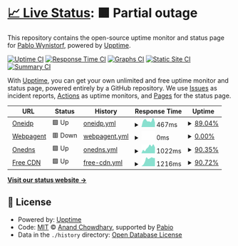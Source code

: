 # [📈 Live Status](https://uptime.onedns.ch): <!--live status--> **🟧 Partial outage**

This repository contains the open-source uptime monitor and status page for [Pablo Wynistorf](https://www.pablo.one), powered by [Upptime](https://github.com/upptime/upptime).

[![Uptime CI](https://github.com/Pablo-Wynistorf/uptime/workflows/Uptime%20CI/badge.svg)](https://github.com/Pablo-Wynistorf/uptime/actions?query=workflow%3A%22Uptime+CI%22)
[![Response Time CI](https://github.com/Pablo-Wynistorf/uptime/workflows/Response%20Time%20CI/badge.svg)](https://github.com/Pablo-Wynistorf/uptime/actions?query=workflow%3A%22Response+Time+CI%22)
[![Graphs CI](https://github.com/Pablo-Wynistorf/uptime/workflows/Graphs%20CI/badge.svg)](https://github.com/Pablo-Wynistorf/uptime/actions?query=workflow%3A%22Graphs+CI%22)
[![Static Site CI](https://github.com/Pablo-Wynistorf/uptime/workflows/Static%20Site%20CI/badge.svg)](https://github.com/Pablo-Wynistorf/uptime/actions?query=workflow%3A%22Static+Site+CI%22)
[![Summary CI](https://github.com/Pablo-Wynistorf/uptime/workflows/Summary%20CI/badge.svg)](https://github.com/Pablo-Wynistorf/uptime/actions?query=workflow%3A%22Summary+CI%22)

With [Upptime](https://upptime.js.org), you can get your own unlimited and free uptime monitor and status page, powered entirely by a GitHub repository. We use [Issues](https://github.com/Pablo-Wynistorf/uptime/issues) as incident reports, [Actions](https://github.com/Pablo-Wynistorf/uptime/actions) as uptime monitors, and [Pages](https://uptime.onedns.ch) for the status page.

<!--start: status pages-->
<!-- This summary is generated by Upptime (https://github.com/upptime/upptime) -->
<!-- Do not edit this manually, your changes will be overwritten -->
<!-- prettier-ignore -->
| URL | Status | History | Response Time | Uptime |
| --- | ------ | ------- | ------------- | ------ |
| <img alt="" src="https://icons.duckduckgo.com/ip3/oneidp.ch.ico" height="13"> [Oneidp](https://oneidp.ch) | 🟩 Up | [oneidp.yml](https://github.com/Pablo-Wynistorf/uptime/commits/HEAD/history/oneidp.yml) | <details><summary><img alt="Response time graph" src="./graphs/oneidp/response-time-week.png" height="20"> 467ms</summary><br><a href="https://uptime.onedns.ch/history/oneidp"><img alt="Response time 483" src="https://img.shields.io/endpoint?url=https%3A%2F%2Fraw.githubusercontent.com%2FPablo-Wynistorf%2Fuptime%2FHEAD%2Fapi%2Foneidp%2Fresponse-time.json"></a><br><a href="https://uptime.onedns.ch/history/oneidp"><img alt="24-hour response time 378" src="https://img.shields.io/endpoint?url=https%3A%2F%2Fraw.githubusercontent.com%2FPablo-Wynistorf%2Fuptime%2FHEAD%2Fapi%2Foneidp%2Fresponse-time-day.json"></a><br><a href="https://uptime.onedns.ch/history/oneidp"><img alt="7-day response time 467" src="https://img.shields.io/endpoint?url=https%3A%2F%2Fraw.githubusercontent.com%2FPablo-Wynistorf%2Fuptime%2FHEAD%2Fapi%2Foneidp%2Fresponse-time-week.json"></a><br><a href="https://uptime.onedns.ch/history/oneidp"><img alt="30-day response time 478" src="https://img.shields.io/endpoint?url=https%3A%2F%2Fraw.githubusercontent.com%2FPablo-Wynistorf%2Fuptime%2FHEAD%2Fapi%2Foneidp%2Fresponse-time-month.json"></a><br><a href="https://uptime.onedns.ch/history/oneidp"><img alt="1-year response time 483" src="https://img.shields.io/endpoint?url=https%3A%2F%2Fraw.githubusercontent.com%2FPablo-Wynistorf%2Fuptime%2FHEAD%2Fapi%2Foneidp%2Fresponse-time-year.json"></a></details> | <details><summary><a href="https://uptime.onedns.ch/history/oneidp">89.04%</a></summary><a href="https://uptime.onedns.ch/history/oneidp"><img alt="All-time uptime 97.30%" src="https://img.shields.io/endpoint?url=https%3A%2F%2Fraw.githubusercontent.com%2FPablo-Wynistorf%2Fuptime%2FHEAD%2Fapi%2Foneidp%2Fuptime.json"></a><br><a href="https://uptime.onedns.ch/history/oneidp"><img alt="24-hour uptime 85.97%" src="https://img.shields.io/endpoint?url=https%3A%2F%2Fraw.githubusercontent.com%2FPablo-Wynistorf%2Fuptime%2FHEAD%2Fapi%2Foneidp%2Fuptime-day.json"></a><br><a href="https://uptime.onedns.ch/history/oneidp"><img alt="7-day uptime 89.04%" src="https://img.shields.io/endpoint?url=https%3A%2F%2Fraw.githubusercontent.com%2FPablo-Wynistorf%2Fuptime%2FHEAD%2Fapi%2Foneidp%2Fuptime-week.json"></a><br><a href="https://uptime.onedns.ch/history/oneidp"><img alt="30-day uptime 91.73%" src="https://img.shields.io/endpoint?url=https%3A%2F%2Fraw.githubusercontent.com%2FPablo-Wynistorf%2Fuptime%2FHEAD%2Fapi%2Foneidp%2Fuptime-month.json"></a><br><a href="https://uptime.onedns.ch/history/oneidp"><img alt="1-year uptime 97.30%" src="https://img.shields.io/endpoint?url=https%3A%2F%2Fraw.githubusercontent.com%2FPablo-Wynistorf%2Fuptime%2FHEAD%2Fapi%2Foneidp%2Fuptime-year.json"></a></details>
| <img alt="" src="https://icons.duckduckgo.com/ip3/webpagent.ch.ico" height="13"> [Webpagent](https://webpagent.ch) | 🟥 Down | [webpagent.yml](https://github.com/Pablo-Wynistorf/uptime/commits/HEAD/history/webpagent.yml) | <details><summary><img alt="Response time graph" src="./graphs/webpagent/response-time-week.png" height="20"> 0ms</summary><br><a href="https://uptime.onedns.ch/history/webpagent"><img alt="Response time 478" src="https://img.shields.io/endpoint?url=https%3A%2F%2Fraw.githubusercontent.com%2FPablo-Wynistorf%2Fuptime%2FHEAD%2Fapi%2Fwebpagent%2Fresponse-time.json"></a><br><a href="https://uptime.onedns.ch/history/webpagent"><img alt="24-hour response time 0" src="https://img.shields.io/endpoint?url=https%3A%2F%2Fraw.githubusercontent.com%2FPablo-Wynistorf%2Fuptime%2FHEAD%2Fapi%2Fwebpagent%2Fresponse-time-day.json"></a><br><a href="https://uptime.onedns.ch/history/webpagent"><img alt="7-day response time 0" src="https://img.shields.io/endpoint?url=https%3A%2F%2Fraw.githubusercontent.com%2FPablo-Wynistorf%2Fuptime%2FHEAD%2Fapi%2Fwebpagent%2Fresponse-time-week.json"></a><br><a href="https://uptime.onedns.ch/history/webpagent"><img alt="30-day response time 489" src="https://img.shields.io/endpoint?url=https%3A%2F%2Fraw.githubusercontent.com%2FPablo-Wynistorf%2Fuptime%2FHEAD%2Fapi%2Fwebpagent%2Fresponse-time-month.json"></a><br><a href="https://uptime.onedns.ch/history/webpagent"><img alt="1-year response time 478" src="https://img.shields.io/endpoint?url=https%3A%2F%2Fraw.githubusercontent.com%2FPablo-Wynistorf%2Fuptime%2FHEAD%2Fapi%2Fwebpagent%2Fresponse-time-year.json"></a></details> | <details><summary><a href="https://uptime.onedns.ch/history/webpagent">0.00%</a></summary><a href="https://uptime.onedns.ch/history/webpagent"><img alt="All-time uptime 90.61%" src="https://img.shields.io/endpoint?url=https%3A%2F%2Fraw.githubusercontent.com%2FPablo-Wynistorf%2Fuptime%2FHEAD%2Fapi%2Fwebpagent%2Fuptime.json"></a><br><a href="https://uptime.onedns.ch/history/webpagent"><img alt="24-hour uptime 0.00%" src="https://img.shields.io/endpoint?url=https%3A%2F%2Fraw.githubusercontent.com%2FPablo-Wynistorf%2Fuptime%2FHEAD%2Fapi%2Fwebpagent%2Fuptime-day.json"></a><br><a href="https://uptime.onedns.ch/history/webpagent"><img alt="7-day uptime 0.00%" src="https://img.shields.io/endpoint?url=https%3A%2F%2Fraw.githubusercontent.com%2FPablo-Wynistorf%2Fuptime%2FHEAD%2Fapi%2Fwebpagent%2Fuptime-week.json"></a><br><a href="https://uptime.onedns.ch/history/webpagent"><img alt="30-day uptime 71.25%" src="https://img.shields.io/endpoint?url=https%3A%2F%2Fraw.githubusercontent.com%2FPablo-Wynistorf%2Fuptime%2FHEAD%2Fapi%2Fwebpagent%2Fuptime-month.json"></a><br><a href="https://uptime.onedns.ch/history/webpagent"><img alt="1-year uptime 90.61%" src="https://img.shields.io/endpoint?url=https%3A%2F%2Fraw.githubusercontent.com%2FPablo-Wynistorf%2Fuptime%2FHEAD%2Fapi%2Fwebpagent%2Fuptime-year.json"></a></details>
| <img alt="" src="https://icons.duckduckgo.com/ip3/onedns.ch.ico" height="13"> [Onedns](https://onedns.ch) | 🟩 Up | [onedns.yml](https://github.com/Pablo-Wynistorf/uptime/commits/HEAD/history/onedns.yml) | <details><summary><img alt="Response time graph" src="./graphs/onedns/response-time-week.png" height="20"> 1022ms</summary><br><a href="https://uptime.onedns.ch/history/onedns"><img alt="Response time 956" src="https://img.shields.io/endpoint?url=https%3A%2F%2Fraw.githubusercontent.com%2FPablo-Wynistorf%2Fuptime%2FHEAD%2Fapi%2Fonedns%2Fresponse-time.json"></a><br><a href="https://uptime.onedns.ch/history/onedns"><img alt="24-hour response time 1028" src="https://img.shields.io/endpoint?url=https%3A%2F%2Fraw.githubusercontent.com%2FPablo-Wynistorf%2Fuptime%2FHEAD%2Fapi%2Fonedns%2Fresponse-time-day.json"></a><br><a href="https://uptime.onedns.ch/history/onedns"><img alt="7-day response time 1022" src="https://img.shields.io/endpoint?url=https%3A%2F%2Fraw.githubusercontent.com%2FPablo-Wynistorf%2Fuptime%2FHEAD%2Fapi%2Fonedns%2Fresponse-time-week.json"></a><br><a href="https://uptime.onedns.ch/history/onedns"><img alt="30-day response time 952" src="https://img.shields.io/endpoint?url=https%3A%2F%2Fraw.githubusercontent.com%2FPablo-Wynistorf%2Fuptime%2FHEAD%2Fapi%2Fonedns%2Fresponse-time-month.json"></a><br><a href="https://uptime.onedns.ch/history/onedns"><img alt="1-year response time 956" src="https://img.shields.io/endpoint?url=https%3A%2F%2Fraw.githubusercontent.com%2FPablo-Wynistorf%2Fuptime%2FHEAD%2Fapi%2Fonedns%2Fresponse-time-year.json"></a></details> | <details><summary><a href="https://uptime.onedns.ch/history/onedns">90.35%</a></summary><a href="https://uptime.onedns.ch/history/onedns"><img alt="All-time uptime 97.32%" src="https://img.shields.io/endpoint?url=https%3A%2F%2Fraw.githubusercontent.com%2FPablo-Wynistorf%2Fuptime%2FHEAD%2Fapi%2Fonedns%2Fuptime.json"></a><br><a href="https://uptime.onedns.ch/history/onedns"><img alt="24-hour uptime 100.00%" src="https://img.shields.io/endpoint?url=https%3A%2F%2Fraw.githubusercontent.com%2FPablo-Wynistorf%2Fuptime%2FHEAD%2Fapi%2Fonedns%2Fuptime-day.json"></a><br><a href="https://uptime.onedns.ch/history/onedns"><img alt="7-day uptime 90.35%" src="https://img.shields.io/endpoint?url=https%3A%2F%2Fraw.githubusercontent.com%2FPablo-Wynistorf%2Fuptime%2FHEAD%2Fapi%2Fonedns%2Fuptime-week.json"></a><br><a href="https://uptime.onedns.ch/history/onedns"><img alt="30-day uptime 91.80%" src="https://img.shields.io/endpoint?url=https%3A%2F%2Fraw.githubusercontent.com%2FPablo-Wynistorf%2Fuptime%2FHEAD%2Fapi%2Fonedns%2Fuptime-month.json"></a><br><a href="https://uptime.onedns.ch/history/onedns"><img alt="1-year uptime 97.32%" src="https://img.shields.io/endpoint?url=https%3A%2F%2Fraw.githubusercontent.com%2FPablo-Wynistorf%2Fuptime%2FHEAD%2Fapi%2Fonedns%2Fuptime-year.json"></a></details>
| <img alt="" src="https://icons.duckduckgo.com/ip3/cdn.onedns.ch.ico" height="13"> [Free CDN](https://cdn.onedns.ch) | 🟩 Up | [free-cdn.yml](https://github.com/Pablo-Wynistorf/uptime/commits/HEAD/history/free-cdn.yml) | <details><summary><img alt="Response time graph" src="./graphs/free-cdn/response-time-week.png" height="20"> 1216ms</summary><br><a href="https://uptime.onedns.ch/history/free-cdn"><img alt="Response time 1383" src="https://img.shields.io/endpoint?url=https%3A%2F%2Fraw.githubusercontent.com%2FPablo-Wynistorf%2Fuptime%2FHEAD%2Fapi%2Ffree-cdn%2Fresponse-time.json"></a><br><a href="https://uptime.onedns.ch/history/free-cdn"><img alt="24-hour response time 1432" src="https://img.shields.io/endpoint?url=https%3A%2F%2Fraw.githubusercontent.com%2FPablo-Wynistorf%2Fuptime%2FHEAD%2Fapi%2Ffree-cdn%2Fresponse-time-day.json"></a><br><a href="https://uptime.onedns.ch/history/free-cdn"><img alt="7-day response time 1216" src="https://img.shields.io/endpoint?url=https%3A%2F%2Fraw.githubusercontent.com%2FPablo-Wynistorf%2Fuptime%2FHEAD%2Fapi%2Ffree-cdn%2Fresponse-time-week.json"></a><br><a href="https://uptime.onedns.ch/history/free-cdn"><img alt="30-day response time 1229" src="https://img.shields.io/endpoint?url=https%3A%2F%2Fraw.githubusercontent.com%2FPablo-Wynistorf%2Fuptime%2FHEAD%2Fapi%2Ffree-cdn%2Fresponse-time-month.json"></a><br><a href="https://uptime.onedns.ch/history/free-cdn"><img alt="1-year response time 1383" src="https://img.shields.io/endpoint?url=https%3A%2F%2Fraw.githubusercontent.com%2FPablo-Wynistorf%2Fuptime%2FHEAD%2Fapi%2Ffree-cdn%2Fresponse-time-year.json"></a></details> | <details><summary><a href="https://uptime.onedns.ch/history/free-cdn">90.72%</a></summary><a href="https://uptime.onedns.ch/history/free-cdn"><img alt="All-time uptime 97.26%" src="https://img.shields.io/endpoint?url=https%3A%2F%2Fraw.githubusercontent.com%2FPablo-Wynistorf%2Fuptime%2FHEAD%2Fapi%2Ffree-cdn%2Fuptime.json"></a><br><a href="https://uptime.onedns.ch/history/free-cdn"><img alt="24-hour uptime 100.00%" src="https://img.shields.io/endpoint?url=https%3A%2F%2Fraw.githubusercontent.com%2FPablo-Wynistorf%2Fuptime%2FHEAD%2Fapi%2Ffree-cdn%2Fuptime-day.json"></a><br><a href="https://uptime.onedns.ch/history/free-cdn"><img alt="7-day uptime 90.72%" src="https://img.shields.io/endpoint?url=https%3A%2F%2Fraw.githubusercontent.com%2FPablo-Wynistorf%2Fuptime%2FHEAD%2Fapi%2Ffree-cdn%2Fuptime-week.json"></a><br><a href="https://uptime.onedns.ch/history/free-cdn"><img alt="30-day uptime 91.88%" src="https://img.shields.io/endpoint?url=https%3A%2F%2Fraw.githubusercontent.com%2FPablo-Wynistorf%2Fuptime%2FHEAD%2Fapi%2Ffree-cdn%2Fuptime-month.json"></a><br><a href="https://uptime.onedns.ch/history/free-cdn"><img alt="1-year uptime 97.26%" src="https://img.shields.io/endpoint?url=https%3A%2F%2Fraw.githubusercontent.com%2FPablo-Wynistorf%2Fuptime%2FHEAD%2Fapi%2Ffree-cdn%2Fuptime-year.json"></a></details>

<!--end: status pages-->

[**Visit our status website →**](https://uptime.onedns.ch)

## 📄 License

- Powered by: [Upptime](https://github.com/upptime/upptime)
- Code: [MIT](./LICENSE) © [Anand Chowdhary](https://anandchowdhary.com), supported by [Pabio](https://pabio.com)
- Data in the `./history` directory: [Open Database License](https://opendatacommons.org/licenses/odbl/1-0/)
